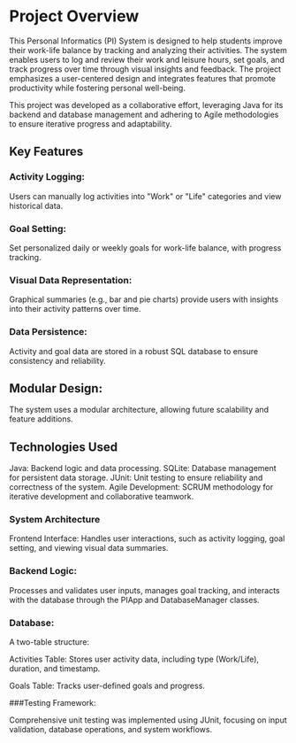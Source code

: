 # Project Overview
This Personal Informatics (PI) System is designed to help students improve their work-life balance by tracking and analyzing their activities. The system enables users to log and review their work and leisure hours, set goals, and track progress over time through visual insights and feedback. The project emphasizes a user-centered design and integrates features that promote productivity while fostering personal well-being.

This project was developed as a collaborative effort, leveraging Java for its backend and database management and adhering to Agile methodologies to ensure iterative progress and adaptability.

## Key Features
### Activity Logging:
Users can manually log activities into "Work" or "Life" categories and view historical data.

### Goal Setting:
Set personalized daily or weekly goals for work-life balance, with progress tracking.

### Visual Data Representation:
Graphical summaries (e.g., bar and pie charts) provide users with insights into their activity patterns over time.

### Data Persistence:
Activity and goal data are stored in a robust SQL database to ensure consistency and reliability.

## Modular Design:
The system uses a modular architecture, allowing future scalability and feature additions.

## Technologies Used
Java: Backend logic and data processing.
SQLite: Database management for persistent data storage.
JUnit: Unit testing to ensure reliability and correctness of the system.
Agile Development: SCRUM methodology for iterative development and collaborative teamwork.

### System Architecture
Frontend Interface:
Handles user interactions, such as activity logging, goal setting, and viewing visual data summaries.

### Backend Logic:
Processes and validates user inputs, manages goal tracking, and interacts with the database through the PIApp and DatabaseManager classes.

### Database:
A two-table structure:

Activities Table: Stores user activity data, including type (Work/Life), duration, and timestamp.

Goals Table: Tracks user-defined goals and progress.

###Testing Framework:

Comprehensive unit testing was implemented using JUnit, focusing on input validation, database operations, and system workflows.
